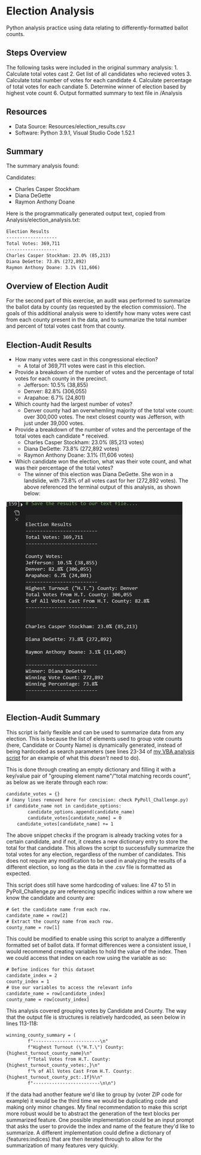 # Election Analysis
Python analysis practice using data relating to differently-formatted ballot counts. 

## Steps Overview
The following tasks were included in the original summary analysis:
    1. Calculate total votes cast
    2. Get list of all candidates who recieved votes
    3. Calculate total number of votes for each candidate
    4. Calculate percentage of total votes for each candiate
    5. Determine winner of election based by highest vote count
    6. Output formatted summary to text file in /Analysis

## Resources
* Data Source: Resources/election_results.csv
* Software: Python 3.9.1, Visual Studio Code 1.52.1

## Summary
The summary analysis found:

Candidates:
* Charles Casper Stockham
* Diana DeGette
* Raymon Anthony Doane

Here is the programmatically generated output text, copied from Analysis/election_analysis.txt:
```
Election Results
-------------------
Total Votes: 369,711
-------------------
Charles Casper Stockham: 23.0% (85,213)
Diana DeGette: 73.8% (272,892)
Raymon Anthony Doane: 3.1% (11,606)
```
## Overview of Election Audit
For the second part of this exercise, an audit was performed to summarize the ballot data by county (as requested by the election commission). The goals of this additional analysis were to identify how many votes were cast from each county present in the data, and to summarize the total number and percent of total votes cast from that county.

## Election-Audit Results
* How many votes were cast in this congressional election?
    - A total of 369,711 votes were cast in this election.
* Provide a breakdown of the number of votes and the percentage of total votes for each county in the precinct.
    - Jefferson: 10.5% (38,855)
    - Denver: 82.8% (306,055)
    - Arapahoe: 6.7% (24,801)
* Which county had the largest number of votes?
    - Denver county had an overwhemling majority of the total vote count: over 300,000 votes. The next closest county was Jefferson, with just under 39,000 votes.
* Provide a breakdown of the number of votes and the percentage of the total votes each candidate * received.
    - Charles Casper Stockham: 23.0% (85,213 votes)
    - Diana DeGette: 73.8% (272,892 votes)
    - Raymon Anthony Doane: 3.1% (11,606 votes)
* Which candidate won the election, what was their vote count, and what was their percentage of the total votes?
    - The winner of this election was Diana DeGette. She won in a landslide, with 73.8% of all votes cast for her (272,892 votes).
The above referenced the terminal output of this analysis, as shown below:

![](./Resources/Deliverable1.png)

## Election-Audit Summary
This script is fairly flexible and can be used to summarize data from any election. This is because the list of elements used to group vote counts (here, Candidate or County Name) is dynamically generated, instead of being hardcoded as search parameters (see lines 23-34 of [my VBA analysis script](https://github.com/frankfeder/stocks-analysis/blob/main/VBA_Challenge.vbs) for an example of what this *doesn't* need to do).

This is done through creating an empty dictionary and filling it with a key/value pair of "grouping element name"/"total matching records count", as below as we iterate through each row:
```
candidate_votes = {}
# (many lines removed here for concision: check PyPoll_Challenge.py)
if candidate_name not in candidate_options:
        candidate_options.append(candidate_name)
        candidate_votes[candidate_name] = 0
    candidate_votes[candidate_name] += 1
```
The above snippet checks if the program is already tracking votes for a certain candidate, and if not, it creates a new dictionary entry to store the total for that candidate. This allows the script to successfully summarize the total votes for any election, regardless of the number of candidates. This does not require any modification to be used in analyzing the results of a different election, so long as the data in the .csv file is formatted as expected.

This script does still have some hardcoding of values: line 47 to 51 in PyPoll_Challenge.py are referencing specific indices within a row where we know the candidate and county are:
```
# Get the candidate name from each row.
candidate_name = row[2]
# Extract the county name from each row.
county_name = row[1]
``` 
This could be modified to enable using this script to analyze a differently formatted set of ballot data. If format differences were a consistent issue, I would recommend creating variables to hold the value of the index. Then we could access that index on each row using the variable as so:
```
# Define indices for this dataset
candidate_index = 2
county_index = 1
# Use our variables to access the relevant info
candidate_name = row[candidate_index]
county_name = row[county_index]
```

This analysis covered grouping votes by Candidate and County. The way that the output file is structures is relatively hardcoded, as seen below in lines 113-118:
```
winning_county_summary = (
        f"-------------------------\n"
        f"Highest Turnout (\"H.T.\") County: {highest_turnout_county_name}\n"
        f"Total Votes from H.T. County: {highest_turnout_county_votes:,}\n"
        f"% of All Votes Cast From H.T. County: {highest_turnout_county_pct:.1f}%\n"
        f"-------------------------\n\n")
```
If the data had another feature we'd like to group by (voter ZIP code for example) it would be the third time we would be duplicating code and making only minor changes. My final recommendation to make this script more robust would be to abstract the generation of the text blocks per summarized feature. One possible implementation could be an input prompt that asks the user to provide the index and name of the feature they'd like to summarize. A different implementation could define a dictionary of {features:indices} that are then iterated through to allow for the summarization of many features very quickly.